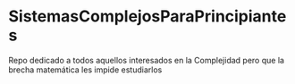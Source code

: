 # SistemasComplejosParaPrincipiantes
Repo dedicado a todos aquellos interesados en la Complejidad pero que la brecha matemática les impide estudiarlos
